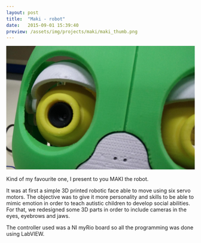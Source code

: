 ```yaml
---
layout: post
title:  "Maki - robot"
date:   2015-09-01 15:39:40
preview: /assets/img/projects/maki/maki_thumb.png
---
```


![Picture 1](/assets/img/projects/maki/maki_photo_real.png)

Kind of my favourite one, I present to you MAKI the robot. 

It was at first a simple 3D printed robotic face able to move using six servo motors. The objective was to give it more personality and skills to be able to mimic emotion in order to teach autistic children to develop social abilities. For that, we redesigned some 3D parts in order to include cameras in the eyes, eyebrows and jaws. 

The controller used was a NI myRio board so all the programming was done using LabVIEW.
